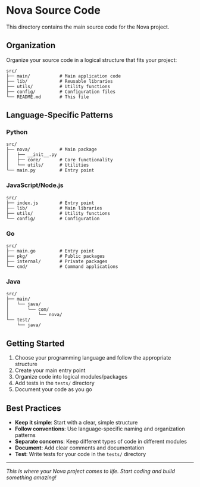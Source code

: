 # Nova Source Code

This directory contains the main source code for the Nova project.

## Organization

Organize your source code in a logical structure that fits your project:

```
src/
├── main/           # Main application code
├── lib/            # Reusable libraries
├── utils/          # Utility functions
├── config/         # Configuration files
└── README.md       # This file
```

## Language-Specific Patterns

### Python
```
src/
├── nova/           # Main package
│   ├── __init__.py
│   ├── core/       # Core functionality
│   └── utils/      # Utilities
└── main.py         # Entry point
```

### JavaScript/Node.js
```
src/
├── index.js        # Entry point
├── lib/            # Main libraries
├── utils/          # Utility functions
└── config/         # Configuration
```

### Go
```
src/
├── main.go         # Entry point
├── pkg/            # Public packages
├── internal/       # Private packages
└── cmd/            # Command applications
```

### Java
```
src/
├── main/
│   └── java/
│       └── com/
│           └── nova/
└── test/
    └── java/
```

## Getting Started

1. Choose your programming language and follow the appropriate structure
2. Create your main entry point
3. Organize code into logical modules/packages
4. Add tests in the `tests/` directory
5. Document your code as you go

## Best Practices

- **Keep it simple**: Start with a clear, simple structure
- **Follow conventions**: Use language-specific naming and organization patterns
- **Separate concerns**: Keep different types of code in different modules
- **Document**: Add clear comments and documentation
- **Test**: Write tests for your code in the `tests/` directory

---

*This is where your Nova project comes to life. Start coding and build something amazing!*